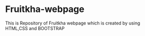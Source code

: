 # Fruitkha-webpage
This is Repository of Fruitkha webpage which is created by using HTML,CSS and BOOTSTRAP

